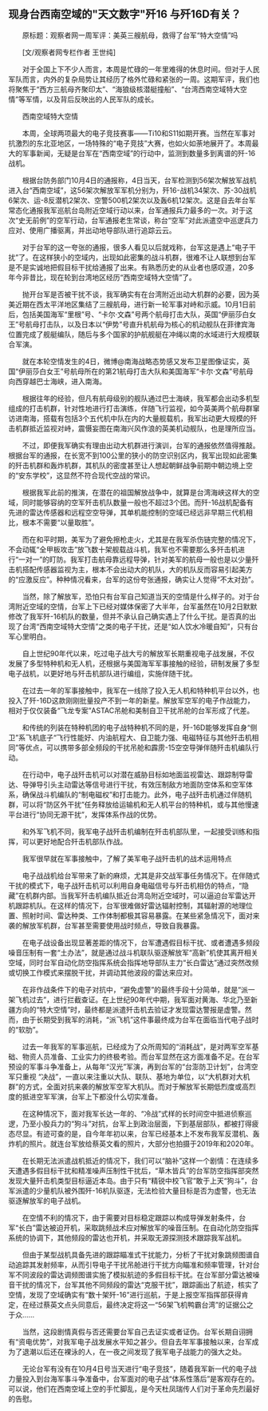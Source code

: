 ## 现身台西南空域的"天文数字"歼16 与歼16D有关？
　　原标题：观察者网一周军评：美英三艘航母，救得了台军“特大空情”吗

　　[文/观察者网专栏作者 王世纯]

　　对于全国上下不少人而言，本周是忙碌的一年里难得的休息时间。但对于人民军队而言，内外的复杂局势让其经历了格外忙碌和紧张的一周。这期军评，我们也将聚焦于“西方三航母齐聚印太”、“海狼级核潜艇撞船”、“台湾西南空域特大空情”等军情，以及背后反映出的人民军队的成长。

　　西南空域特大空情

　　本周，全球两项最大的电子竞技赛事——Ti10和S11如期开赛。当然在军事对抗激烈的东北亚地区，一场特殊的“电子竞技”大赛，也如火如荼地展开了。本周最大的军事新闻，无疑是台军在“西南空域”的行动中，监测到数量多到离谱的歼-16战机。

　　根据台防务部门10月4日的通报称，4日当天，台军检测到56架次解放军战机进入台“西南空域”，这56架次解放军军机分别为，歼16-战机34架次、苏-30战机6架次、运-8反潜机2架次、空警500机2架次以及轰6机12架次。这是自去年台军常态化通报我军巡航台岛附近空域行动以来，台军通报兵力最多的一次。对于这次“史无前例”的空军行动，台军通报老生常谈，称台“空军”对此派遣空中巡逻兵力应对、使用广播驱离，并出动地导部队进行追踪云云。

　　对于台军的这一夸张的通报，很多人看见以后就戏称，台军这是遇上“电子干扰”了。在这样狭小的空域内，出现如此密集的战斗机群，很难不让人联想到台军是不是实诚地把假目标干扰给通报了出来。有熟悉历史的从业者也感叹道，20多年今非昔比，现在轮到台湾地区经历“西南空域特大空情”了。

　　抛开台军是否被干扰不谈，我军确实有在台湾附近出动大机群的必要，因为英美近期在西太平洋地区集结了三艘航母，进行新一轮军事对峙和示威。10月1日前后，包括美国海军“里根”号、“卡尔·文森”号两个航母打击大队，英国“伊丽莎白女王”号航母打击队，以及日本以“伊势”号直升机航母为核心的机动舰队在菲律宾海位置完成了舰艇编队，随后与多个国家的护航舰艇在冲绳以南的水域进行大规模联合军演。

　　就在本轮空情发生的4日，微博@南海战略态势感又发布卫星图像证实，英国“伊丽莎白女王”号航母所在的第21航母打击大队和美国海军“卡尔·文森”号航母向西穿越巴士海峡，进入南海。

　　根据往年的经验，但凡有航母级别的舰队通过巴士海峡，我军都会出动多机型组成的打击机群，针对性地进行打击演练，伴随飞行监视，如今英美两个航母群窜访进南海，搭载有包括3个五代机中队在内的大量舰载机，我军出动更大规模的歼击机群抵近监视对峙，震慑妄图在南海兴风作浪的英美机动舰队，也是理所应当。

　　不过，即便我军确实有理由出动大机群进行演训，台军的通报依然值得推敲。根据台军的通报，在长宽不到100公里的狭小的防空识别区内，我军出现如此密集的歼击机群和轰炸机群，其机队的密度甚至让人想起朝鲜战争前期中朝边境上空的“安东学校”，这显然不符合现代空战的常识。

　　根据我军此前的推演，在潜在的祖国解放战争中，就算是台湾海峡这样大的空域，同时能够容纳的空军歼击机队数量一般也不超过3个团。而歼-16战机配备有先进的雷达传感器和远程空空导弹，其单机能控制的空域已经远非早期三代机相比，根本不需要“以量取胜”。

　　而在和平时期，美军为了避免擦枪走火，尤其是在我军杀伤链完整的情况下，不会动辄“全甲板攻击”放飞数十架舰载战斗机，我军也不需要那么多歼击机进行“一对一”的盯防。我军打击航母靠远程导弹，针对美军的航母一般也是以少量歼击机搭配传感器监视为主，根本不会出动大的机队，大的机队反而容易引起美方的“应激反应”。种种情况看来，台军的这份夸张通报，确实让人觉得“不太对劲”。

　　当然，除了解放军，恐怕只有台军自己知道当天的空情是什么样子的。对于台湾附近空域的空情，台军上下已经对媒体保密了大半年，台军虽然在10月2日默默修改了我军歼-16机队的数量，但并不承认自己确实遇上了什么干扰。是否真的出现了台湾“西南空域特大空情”之类的电子干扰，还是“如人饮水冷暖自知”，只有台军心里明白。

　　自上世纪90年代以来，吃过电子战大亏的解放军长期重视电子战发展，不仅发展了多型特种机和无人机，还根据与美国海军军事接触的经验，研制发展了多型电子战机，以更好地与歼击机部队进行编组，实施伴随干扰。

　　在过去一年的军事接触中，我军在一线除了投入无人机和特种机平台以外，也投入了歼-16D这款刚刚批量投产不到一年的新星。解放军空军的电子作战能力，相对于仅仅装备“飞龙专案”ASTAC吊舱和美制自卫干扰吊舱的台军形成了代差。

　　和传统的列装在特种机团的电子战特种机不同的是，歼-16D能够发挥自身“侧卫”系飞机底子“飞行性能好、内油航程大、自卫能力强、电磁特征与其他歼击机相同”等优点，可以携带多部全频段的干扰吊舱和霹雳-15空空导弹伴随歼击机编队行动。

　　在行动中，电子战歼击机可以对潜在威胁目标如地面监视雷达、跟踪制导雷达、导弹导引头主动雷达等信号进行干扰，有效压制敌方地面防空体系和空军体系，确保战斗机编队的“制电磁权”和打击能力。此外，电子战歼击机通过伴随机群，可以将“防区外干扰”任务释放给运输机和无人机平台的特种机，或与其他慢速平台进行“协同无源干扰”，发挥体系作战的优势。

　　和外军飞机不同，我军电子战歼击机编制在歼击机部队里，一起接受训练和指挥，可以更好地配合歼击机部队作战。

　　我军很早就在军事接触中，了解了美军电子战歼击机的战术运用特点

　　电子战战机给台军带来了新的麻烦，尤其是非交战军事任务情况下。在伴随式干扰的模式下，电子战歼击机可以利用自身电磁信号与歼击机相仿的特点，“隐藏”在机群内部。当我军歼击机编队抵近台湾岛附近空域时，可以逼迫台军雷达开机跟踪机队。在这样的情况下，台军很难做好雷达辐射控制，其辐射源的地理位置、照射时间、雷达种类、工作体制都极其容易暴露。在某些紧急情况下，面对来袭的解放军机群，台军甚至需要使用战时频点，导致自我暴露。

　　在电子战设备出现显著差距的情况下，台军遭遇假目标干扰、或者遭遇多频段噪音压制有一套“土办法”，就是通过战斗机联队驱逐解放军“高新”机使其离开相关空域，同时台军自动化防空指挥系统会指挥地导部队主力“长白雷达”通过突然改频或切换工作模式来摆脱干扰，并调动其他波段的雷达来应对。

　　在非作战条件下的电子对抗中，“避免虚警”的最终手段十分简单，就是“派一架飞机过去”，进行拦截查证。在上世纪90年代中期，我军面对黄海、华北乃至新疆方向的“特大空情”时，最终都是派遣歼击机去验证才发现雷达警报是虚警。然而，由于长期受到我军的消耗，“派飞机”这件事最终成为台军在面临当代电子战时的“软肋”。

　　过去一年我军的军事巡航，已经成为了众所周知的“消耗战”，是对两军空军基础、物资人员准备、工业实力的终极考验。而台军显然在这方面准备不足。在台军预设的军事斗争准备上，从每年“汉光”军演，再到台军的“台澎防卫计划”，台湾空军只重视 “决战”，一直以来注重以大队、联队、基地为单位，以“大机群对大机群”的方式，全面对抗来袭的解放军空军大机队。而对于解放军长期低烈度或高烈度的抵进空军军演，台军上下都没什么切实准备。

　　在这种情况下，面对我军长达一年的、“冷战”式样的长时间空中抵进侦察巡逻，乃至小股兵力的“狗斗”对抗，台军上到政治层面，下到基层部队，都被打得疲态尽显。有迹可查的是，自今年年初以来，台军已经基本上不发布我军反潜机、轰炸机的照片。就连台军放给蔡英文看的照片，大部分也拍摄于2019年和2020年。

　　在长期无法派遣战机抵近的情况下，我们可以“脑补”这样一个剧情：在连续多天遭遇多假目标干扰和精准噪声压制性干扰后，“草木皆兵”的台军防空指挥部突然发现大量歼击机类型目标逼近本岛。由于只有“精锐中校飞官”敢于上天“狗斗”，台军派遣的少量机队被外围歼-16机队驱逐，无法检验大量目标是否为虚警，也无法驱逐解放军的电子战机。

　　在空情不利的情况下，由于需要对目标稳定跟踪以构成导弹发射条件，台军“长白”雷达被迫开机，采取跳频战术应对解放军的噪音压制。在自动化防空指挥系统的协调下，其他频段的雷达也开机，并采取无源探测技术跟踪我军战机。

　　但由于某型战机具备先进的跟踪瞄准式干扰能力，分析了干扰对象跳频图谱自动追踪其发射频率，从而引导电子干扰吊舱进行干扰方向瞄准和频率管理，针对台军不同波段的雷达调频图谱实施了模拟航迹的多假目标干扰。在台军部分雷达被噪音干扰的情况下，台军其他不同频段的雷达“克服干扰”，跟踪画出了航迹，核实了空情，发现了空域确实有“数十架歼-16”进行巡航，于是上报空军指挥部获得肯定，在经过蔡英文点头同意后，最终决定将这一“56架飞机鸭霸台湾”的证据公之于众……

　　当然，这段剧情真假与否还需要台军自己去证实或者证伪。台军长期自诩拥有“资电优势”，对我军电子战发展水平知之甚少。但自去年军事接触以来，台军成为了退潮以后还在裸泳的人，在一夜之间发现了我军电子战能力的强大之处。

　　无论台军有没有在10月4日号当天进行“电子竞技”，随着我军新一代的电子战力量投入到台海军事斗争准备中，台军面对的电子战“体系性落后”是客观存在的。可以说，他们在西南空域上空的手忙脚乱，是今天杜凤瑞传人们对于革命先烈最好的告慰。

